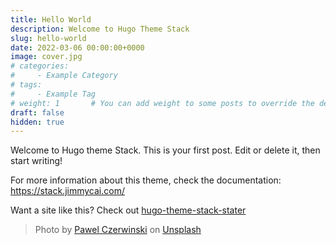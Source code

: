 ```yaml
---
title: Hello World
description: Welcome to Hugo Theme Stack
slug: hello-world
date: 2022-03-06 00:00:00+0000
image: cover.jpg
# categories:
#     - Example Category
# tags:
#     - Example Tag
# weight: 1       # You can add weight to some posts to override the default sorting (date descending)
draft: false
hidden: true
---
```


Welcome to Hugo theme Stack. This is your first post. Edit or delete it, then start writing!

For more information about this theme, check the documentation: https://stack.jimmycai.com/

Want a site like this? Check out [hugo-theme-stack-stater](https://github.com/CaiJimmy/hugo-theme-stack-starter)

> Photo by [Pawel Czerwinski](https://unsplash.com/@pawel_czerwinski) on [Unsplash](https://unsplash.com/)